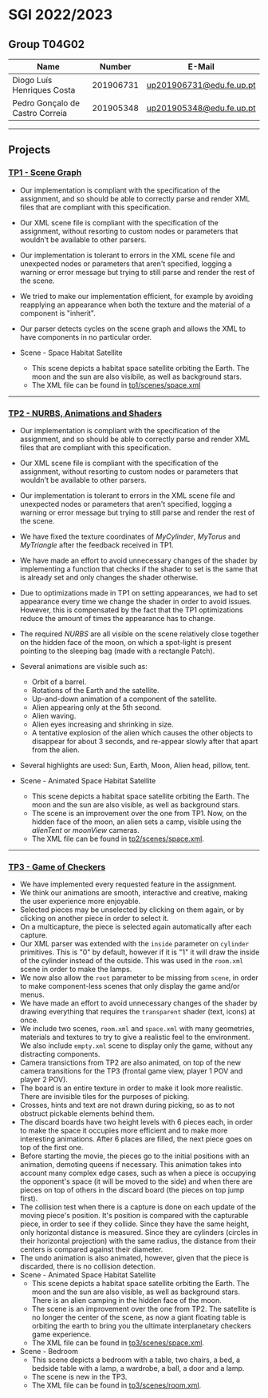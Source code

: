 # SGI 2022/2023

## Group T04G02
| Name                            | Number    | E-Mail                   |
| ------------------------------- | --------- | ------------------------ |
| Diogo Luís Henriques Costa      | 201906731 | up201906731@edu.fe.up.pt |
| Pedro Gonçalo de Castro Correia | 201905348 | up201905348@edu.fe.up.pt |

----

## Projects

### [TP1 - Scene Graph](tp1)

-   Our implementation is compliant with the specification of the assignment, and so should be able to correctly parse and render XML files that are compliant with this specification. 
-   Our XML scene file is compliant with the specification of the assignment, without resorting to custom nodes or parameters that wouldn't be available to other parsers.
-   Our implementation is tolerant to errors in the XML scene file and unexpected nodes or parameters that aren't specified, logging a warning or error message but trying to still parse and render the rest of the scene.
-   We tried to make our implementation efficient, for example by avoiding reapplying an appearance when both the texture and the material of a component is "inherit".
-   Our parser detects cycles on the scene graph and allows the XML to have components in no particular order.

-   Scene - Space Habitat Satellite
    -   This scene depicts a habitat space satellite orbiting the Earth. The moon and the sun are also visibile, as well as background stars.
    -   The XML file can be found in [tp1/scenes/space.xml](./tp1/scenes/space.xml)

-----

### [TP2 - NURBS, Animations and Shaders](tp2)

-   Our implementation is compliant with the specification of the assignment, and so should be able to correctly parse and render XML files that are compliant with this specification. 
-   Our XML scene file is compliant with the specification of the assignment, without resorting to custom nodes or parameters that wouldn't be available to other parsers.
-   Our implementation is tolerant to errors in the XML scene file and unexpected nodes or parameters that aren't specified, logging a warning or error message but trying to still parse and render the rest of the scene.
-   We have fixed the texture coordinates of *MyCylinder*, *MyTorus* and *MyTriangle* after the feedback received in TP1.
-   We have made an effort to avoid unnecessary changes of the shader by implementing a function that checks if the shader to set is the same that is already set and only changes the shader otherwise.
-   Due to optimizations made in TP1 on setting appearances, we had to set appearance every time we change the shader in order to avoid issues. However, this is compensated by the fact that the TP1 optimizations reduce the amount of times the appearance has to change.
-   The required *NURBS* are all visible on the scene relatively close together on the hidden face of the moon, on which a spot-light is present pointing to the sleeping bag (made with a rectangle Patch).
-   Several animations are visible such as:
    - Orbit of a barrel.
    - Rotations of the Earth and the satellite.
    - Up-and-down animation of a component of the satellite.
    - Alien appearing only at the 5th second.
    - Alien waving.
    - Alien eyes increasing and shrinking in size.
    - A tentative explosion of the alien which causes the other objects to disappear for about 3 seconds, and re-appear slowly after that apart from the alien.
-   Several highlights are used: Sun, Earth, Moon, Alien head, pillow, tent.

-   Scene - Animated Space Habitat Satellite
    -   This scene depicts a habitat space satellite orbiting the Earth. The moon and the sun are also visible, as well as background stars.
    -   The scene is an improvement over the one from TP1. Now, on the hidden face of the moon, an alien sets a camp, visible using the *alienTent* or *moonView* cameras.
    -   The XML file can be found in [tp2/scenes/space.xml](./scenes/space.xml).


----

### [TP3 - Game of Checkers](tp3)

-   We have implemented every requested feature in the assignment.
-   We think our animations are smooth, interactive and creative, making the user experience more enjoyable.
-   Selected pieces may be unselected by clicking on them again, or by clicking on another piece in order to select it.
-   On a multicapture, the piece is selected again automatically after each capture.
-   Our XML parser was extended with the `inside` parameter on `cylinder` primitives. This is "0" by default, however if it is "1" it will draw the inside of the cylinder instead of the outside. This was used in the `room.xml` scene in order to make the lamps.
-   We now also allow the `root` parameter to be missing from `scene`, in order to make component-less scenes that only display the game and/or menus.
-   We have made an effort to avoid unnecessary changes of the shader by drawing everything that requires the `transparent` shader (text, icons) at once.
-   We include two scenes, `room.xml` and `space.xml` with many geometries, materials and textures to try to give a realistic feel to the environment. We also include `empty.xml` scene to display only the game, without any distracting components.
-   Camera transictions from TP2 are also animated, on top of the new camera transitions for the TP3 (frontal game view, player 1 POV and player 2 POV).
-   The board is an entire texture in order to make it look more realistic. There are invisible tiles for the purposes of picking.
-   Crosses, hints and text are not drawn during picking, so as to not obstruct pickable elements behind them.
-   The discard boards have two height levels with 6 pieces each, in order to make the space it occupies more efficient and to make more interesting animations. After 6 places are filled, the next piece goes on top of the first one.
-   Before starting the movie, the pieces go to the initial positions with an animation, demoting queens if necessary. This animation takes into account many complex edge cases, such as when a piece is occupying the opponent's space (it will be moved to the side) and when there are pieces on top of others in the discard board (the pieces on top jump first).
-   The collision test when there is a capture is done on each update of the moving piece's position. It's position is compared with the capturable piece, in order to see if they collide. Since they have the same height, only horizontal distance is measured. Since they are cylinders (circles in their horizontal projection) with the same radius, the distance from their centers is compared against their diameter.
-   The undo animation is also animated, however, given that the piece is discarded, there is no collision detection.
-   Scene - Animated Space Habitat Satellite
    -   This scene depicts a habitat space satellite orbiting the Earth. The moon and the sun are also visible, as well as background stars. There is an alien camping in the hidden face of the moon.
    -   The scene is an improvement over the one from TP2. The satellite is no longer the center of the scene, as now a giant floating table is orbiting the earth to bring you the ultimate interplanetary checkers game experience. 
    -   The XML file can be found in [tp3/scenes/space.xml](./scenes/space.xml).
-   Scene - Bedroom
    -   This scene depicts a bedroom with a table, two chairs, a bed, a bedside table with a lamp, a wardrobe, a ball, a door and a lamp.
    -   The scene is new in the TP3.
    -   The XML file can be found in [tp3/scenes/room.xml](./scenes/room.xml).

